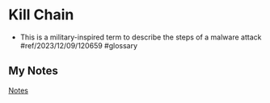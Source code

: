 # Kill Chain
- This is a military-inspired term to describe the steps of a malware attack #ref/2023/12/09/120659 #glossary 
## My Notes
[Notes](mynotes/kill-chain-notes.md)
